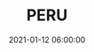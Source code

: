 ---
title: 'PERU'
date: 2021-01-12 06:00:00
description: peru
featured_image: 'https://wayfaringuniversecdn.azureedge.net/image-container/thumbnails/peru.jpg'
---